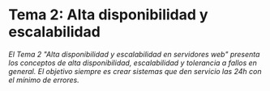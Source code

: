 Tema 2: Alta disponibilidad y escalabilidad
====================
*El Tema 2 "Alta disponibilidad y escalabilidad en servidores web" presenta los conceptos de alta disponibilidad, escalabilidad y tolerancia a fallos en general. El objetivo siempre es crear sistemas que den servicio las 24h con el mínimo de errores.*